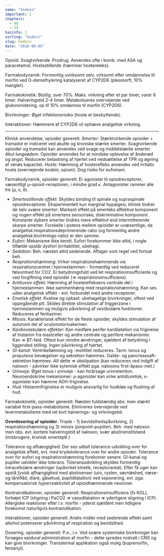 ```yaml
---
name: "kodein"
important: 1
chapters:  
  - 40 
  - 29
hasinfo: 1
sorting: "kodein"
slug: kodein
date: "2016-06-05"
---
```


Opioid. Svagtvirkende. Prodrug. Anvendes ofte i komb. med ASA og paracetamol. Hostestillende (hæmmer hostereleks).

Farmakodynamik: Formentlig uvirksomt selv, virksomt efter omdannelse til morfin ved O-demethylering katalyseret af CYP2D6 (pleomorft, 10% mangler).

Farmakokinetik: Biotilg. over 70%. Maks. virkning efter et par timer, varer 6 timer. Halveringstid 2-4 timer. Metaboliseres overvejende ved glukoronidering, op til 10% omdannes til morfin (CYP2D6).

Bivirkninger: Øget infektionsrisiko (hoste er beskyttende).

Interaktioner: Hæmmere af CYP2D6 vil ophæve analgetisk virkning.

<hr>Klinisk anvendelse, opioider generelt: <em>Smerter</em>: Stærktvirkende opioider + tramadol er indiceret ved akutte og kroniske stærke smerter. Svagtvirkende opioider og tramadol kan anvendes ved svage og middelstærke smerter. <em>Akut lungeødem</em>: Opioider anvendes for at mindske oplevelse af åndenød og angst. Reducerer belastning af hjertet ved nedsættelse af TPR og øgning af venøs kapacitet. <em>Hoste</em>: Hæmning af hosterefleks anvendes ved irritativ hoste (overvejende kodein, opium). Dog risiko for eufomani.

Farmakodynamik, opioider generelt: Er agonister til opiodreceptorer, væsentligt µ-opioid-receptoren, i mindre grad κ. Antagonister rammer alle tre (μ, κ, δ). <ul><li><em>Smertestillende effekt</em>: Skyldes binding til spinale og supraspinale opioidreceptorer. Eksperimentelt kun marginal hypalgesi, klinisk lindrer de selv svære smerter: Markant effekt på smerteks affektive komponent og nogen effekt på smertens sensoriske, diskriminative komponent. Konstante dybere smerter lindres mere effektivt end intermitterende skarpe smerter. Forskelle i potens mellem opioider er uvæsentlige, da analgetisk:respirationsdeprimerende-ratio (og formentlig andre analgetisk:bivirknings-ratio) er den samme.</li><li><em>Eufori</em>: Mekanisme ikke kendt. Eufori forekommer ikke altid, i nogle tilfælde opstår dysfori (irritabilitet, ubehag).</li><li><em>Sedation</em>: Beh. næsten altid sederende. Aftager som regel ved fortsat beh.</li><li><em>Resprationshæmning</em>: Virker respirationshæmmende via respirationscentret i hjernestammen - formentlig ved reduceret følsomhed for CO2. Er betydningsfuld ved let respirationinsufficiente og ved forgiftning med opioider (=> respirationsinsufficiens).</li><li><em>Antitussiv effekt</em>: Hæmning af hosterefleksens centrale del i hjernestammen. Ikke sammenhæng med respirationshæmning. Kan ses uden analgetisk effekt - evt. forbundet med andre receptorer.</li><li><em>Emetisk effekt</em>: Kvalme og opkast: ubehagelige bivirkninger, oftest ved oppegående ptt. Skldes direkte stimulation af triggerzone i hjernestammen og muligvis påvirkning af vestibulære funktioner. Reduceres af fentiaziner.</li><li><em>Miosis</em>: Karakterisisk effekt for de fleste opioider, skyldes stimulation af autonom del af oculomotoriuskernen.</li><li><em>Kardiovaskulære effekter</em>: Kan medføre perifer kardilatation via frigivelse af histamin fra mastceller og andre centrale og perifere mekanismer. Kan => BT-fald. Oftest kun mindre ændringer, sjældent af betydning i liggended stilling. Ingen påvirkning af hjertet.</li><li><em>GI-kanal</em>: Ventrikeltømning og -motilitet reduceres. Tarm: tonus og propulsive bevægelser og sekretion hæmmes. Galde- og pancreassaft-sekretion hæmmes. Alt dette => obstipation (kan reduceres ved indgift af naloxon - påvirker ikke sytemisk effekt pga. naloxons first-åpass-met.)</li><li><em>Urinveje</em>: Øget tonus i urinveje - kan forårsage urinretention. Neuroendokrine mekanismer: µ-agonister kan virke antidiuretisk; κ-agonister kan hæmme ADH-frigivelse.</li><li><em>Hud</em>: Histaminfrigivelse er muligvis ansvarlig for hudkløe og flushing af hud.</li></ul>

Farmakokinetik, opioider generelt: Næsten fuldstændig abs. men stærkt variabel first-pass-metabolisme. Elimineres overvejende ved levermetabolisme med ret kort halverings- og virkningstid.

<b>Overdosering af opioider</b>: Triade - 1) bevidsthedspåvirkning, 2) respirationshæmning og 3) miosis (pinpoint-pupiller). Beh. med naloxon men obs. evt. kortere halveringstid af naloxon, svær abstinenstilstand (misbrugere, kronisk smerteptt.)

Tolerance og afhængighed: Der ses udtalt tolerance-udvikling over for analgetisk effekt, evt. med krydstolerance over for andre opioder. Tolerance over for eufori og respirationshæmning forekomer senere. GI-kanal og pupiller udvikler ikke tolerans. Toleransudvikling skyldes formentlig intracellulære ændringer (upåvirket kinetik, receptorantal). Efter få uger kan opstå <em>fysisk afhængighed</em> med abstinenser (uro, rysten, søvnløshed, næse- og tåreflåd, diaré, gåsehud, pupildilatation) ved seponering, evt. pga. kompensatorisk hyperreaktivitet af opioidhæmmende neuroner. 

Kontraindikationer, opioider generelt: Respirationsinsufficiens (fx KOL), forhøjet ICP (stigning i PaCO2 => vasodilatation => yderligere stigning i ICP). Allergiske reaktioner efter i.v. morfin - yderst sjældent men tidligere forekomst naturligvis kontraindikation.

Interaktioner, opioider generelt: Andre midler med sederende effekt samt alkohol potenserer påvirkning af respiration og bevidsthed.

Dosering, opioider generelt: P.o., i.v. Ved svære systemiske bivirkninger kan forsøges epidural administration af morfin - dette spredes rostralt i CNS og kan give bivirkninger. Transdermal applikation også mulig (buprenorfin, fentanyl).
